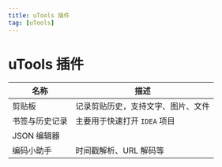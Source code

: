 ```yaml
---
title: uTools 插件
tag: [uTools]
---
```


# uTools 插件

| 名称       | 描述                 |
| -------- | ------------------ |
| 剪贴板      | 记录剪贴历史，支持文字、图片、文件  |
| 书签与历史记录  | 主要用于快速打开 `IDEA` 项目 |
| JSON 编辑器 |                    |
| 编码小助手    | 时间戳解析、URL 解码等      |
